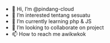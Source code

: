 - 👋 Hi, I’m @pindang-cloud
- 👀 I’m interested tentang sesuatu 
- 🌱 I’m currently learning php & JS
- 💞️ I’m looking to collaborate on project
- 📫 How to reach me awikwkok

<!---
pindang-cloud/pindang-cloud is a ✨ special ✨ repository because its `README.md` (this file) appears on your GitHub profile.
You can click the Preview link to take a look at your changes.
--->
